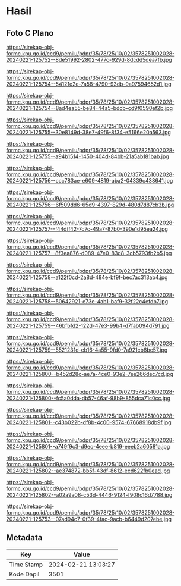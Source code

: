 # Hasil

## Foto C Plano

https://sirekap-obj-formc.kpu.go.id/ccd9/pemilu/pdpr/35/78/25/10/02/3578251002028-20240221-125752--8de51992-2802-477c-929d-8dcdd5dea7fb.jpg

https://sirekap-obj-formc.kpu.go.id/ccd9/pemilu/pdpr/35/78/25/10/02/3578251002028-20240221-125754--54121e2e-7a58-4790-93db-9a97594652d1.jpg

https://sirekap-obj-formc.kpu.go.id/ccd9/pemilu/pdpr/35/78/25/10/02/3578251002028-20240221-125754--8ad4ea55-be84-44a5-bdcb-cd9f0590ef2b.jpg

https://sirekap-obj-formc.kpu.go.id/ccd9/pemilu/pdpr/35/78/25/10/02/3578251002028-20240221-125755--30e8149d-38e7-49f6-8f34-e5166e20a563.jpg

https://sirekap-obj-formc.kpu.go.id/ccd9/pemilu/pdpr/35/78/25/10/02/3578251002028-20240221-125755--a94b1514-1450-404d-84bb-21a5ab181bab.jpg

https://sirekap-obj-formc.kpu.go.id/ccd9/pemilu/pdpr/35/78/25/10/02/3578251002028-20240221-125756--ccc783ae-e609-4819-aba2-04339c438641.jpg

https://sirekap-obj-formc.kpu.go.id/ccd9/pemilu/pdpr/35/78/25/10/02/3578251002028-20240221-125756--6f509dd6-65d9-4397-829d-480d7d87cb3b.jpg

https://sirekap-obj-formc.kpu.go.id/ccd9/pemilu/pdpr/35/78/25/10/02/3578251002028-20240221-125757--f44dff42-7c7c-49a7-87b0-390e1d95ea24.jpg

https://sirekap-obj-formc.kpu.go.id/ccd9/pemilu/pdpr/35/78/25/10/02/3578251002028-20240221-125757--8f3ea876-d089-47e0-83d8-3cb5793fb2b5.jpg

https://sirekap-obj-formc.kpu.go.id/ccd9/pemilu/pdpr/35/78/25/10/02/3578251002028-20240221-125758--a122f0cd-2a8d-484e-bf9f-bec7ac313ab4.jpg

https://sirekap-obj-formc.kpu.go.id/ccd9/pemilu/pdpr/35/78/25/10/02/3578251002028-20240221-125758--50642921-e73e-4ab1-baf9-32f22c4efdb7.jpg

https://sirekap-obj-formc.kpu.go.id/ccd9/pemilu/pdpr/35/78/25/10/02/3578251002028-20240221-125759--46bfbfd2-122d-47e3-99b4-d7fab094d791.jpg

https://sirekap-obj-formc.kpu.go.id/ccd9/pemilu/pdpr/35/78/25/10/02/3578251002028-20240221-125759--5521231d-eb16-4a55-9fd0-7a921cb6bc57.jpg

https://sirekap-obj-formc.kpu.go.id/ccd9/pemilu/pdpr/35/78/25/10/02/3578251002028-20240221-125800--b452d28c-ae7a-4ce0-93e2-7ee266dec7cd.jpg

https://sirekap-obj-formc.kpu.go.id/ccd9/pemilu/pdpr/35/78/25/10/02/3578251002028-20240221-125800--fc5a0dda-db57-46af-98b9-855dca71c0cc.jpg

https://sirekap-obj-formc.kpu.go.id/ccd9/pemilu/pdpr/35/78/25/10/02/3578251002028-20240221-125801--c43b022b-df8b-4c00-9574-67668918db9f.jpg

https://sirekap-obj-formc.kpu.go.id/ccd9/pemilu/pdpr/35/78/25/10/02/3578251002028-20240221-125801--a749f9c3-d9ec-4eee-b819-eeeb2a60581a.jpg

https://sirekap-obj-formc.kpu.go.id/ccd9/pemilu/pdpr/35/78/25/10/02/3578251002028-20240221-125802--ae374872-bb5f-43df-8612-ecd622fb0ead.jpg

https://sirekap-obj-formc.kpu.go.id/ccd9/pemilu/pdpr/35/78/25/10/02/3578251002028-20240221-125802--a02a9a08-c53d-4446-9124-f908c16d7788.jpg

https://sirekap-obj-formc.kpu.go.id/ccd9/pemilu/pdpr/35/78/25/10/02/3578251002028-20240221-125753--07ad94c7-0f39-4fac-9acb-b6449d207ebe.jpg


## Metadata

| Key        | Value               |
| ---------- | ------------------- |
| Time Stamp | 2024-02-21 13:03:27 |
| Kode Dapil | 3501                |



